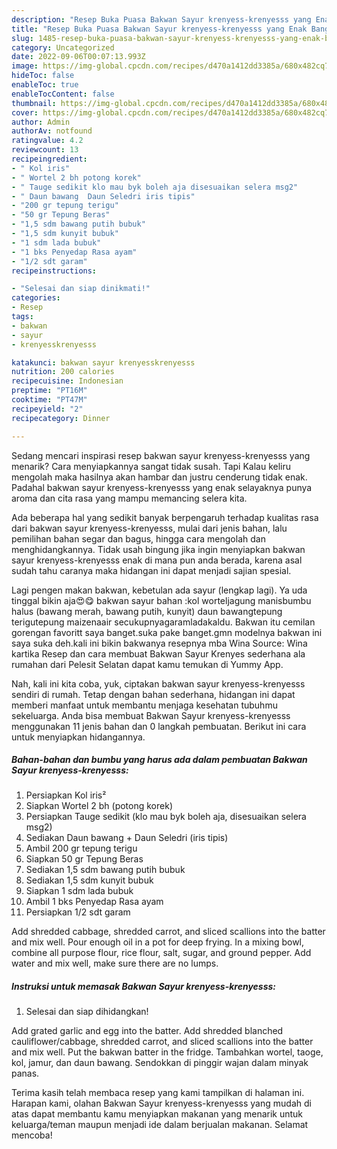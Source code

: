 ```yaml
---
description: "Resep Buka Puasa Bakwan Sayur krenyess-krenyesss yang Enak Banget"
title: "Resep Buka Puasa Bakwan Sayur krenyess-krenyesss yang Enak Banget"
slug: 1485-resep-buka-puasa-bakwan-sayur-krenyess-krenyesss-yang-enak-banget
category: Uncategorized
date: 2022-09-06T00:07:13.993Z
image: https://img-global.cpcdn.com/recipes/d470a1412dd3385a/680x482cq70/bakwan-sayur-krenyess-krenyesss-foto-resep-utama.jpg
hideToc: false
enableToc: true
enableTocContent: false
thumbnail: https://img-global.cpcdn.com/recipes/d470a1412dd3385a/680x482cq70/bakwan-sayur-krenyess-krenyesss-foto-resep-utama.jpg
cover: https://img-global.cpcdn.com/recipes/d470a1412dd3385a/680x482cq70/bakwan-sayur-krenyess-krenyesss-foto-resep-utama.jpg
author: Admin
authorAv: notfound
ratingvalue: 4.2
reviewcount: 13
recipeingredient:
- " Kol iris"
- " Wortel 2 bh potong korek"
- " Tauge sedikit klo mau byk boleh aja disesuaikan selera msg2"
- " Daun bawang  Daun Seledri iris tipis"
- "200 gr tepung terigu"
- "50 gr Tepung Beras"
- "1,5 sdm bawang putih bubuk"
- "1,5 sdm kunyit bubuk"
- "1 sdm lada bubuk"
- "1 bks Penyedap Rasa ayam"
- "1/2 sdt garam"
recipeinstructions:

- "Selesai dan siap dinikmati!"
categories:
- Resep
tags:
- bakwan
- sayur
- krenyesskrenyesss

katakunci: bakwan sayur krenyesskrenyesss 
nutrition: 200 calories
recipecuisine: Indonesian
preptime: "PT16M"
cooktime: "PT47M"
recipeyield: "2"
recipecategory: Dinner

---
```



Sedang mencari inspirasi resep bakwan sayur krenyess-krenyesss yang menarik? Cara menyiapkannya sangat tidak susah. Tapi Kalau keliru mengolah maka hasilnya akan hambar dan justru cenderung tidak enak. Padahal bakwan sayur krenyess-krenyesss yang enak selayaknya punya aroma dan cita rasa yang mampu memancing selera kita.


Ada beberapa hal yang sedikit banyak berpengaruh terhadap kualitas rasa dari bakwan sayur krenyess-krenyesss, mulai dari jenis bahan, lalu pemilihan bahan segar dan bagus, hingga cara mengolah dan menghidangkannya. Tidak usah bingung jika ingin menyiapkan bakwan sayur krenyess-krenyesss enak di mana pun anda berada, karena asal sudah tahu caranya maka hidangan ini dapat menjadi sajian spesial.

Lagi pengen makan bakwan, kebetulan ada sayur (lengkap lagi). Ya uda tinggal bikin aja😍😋 bakwan sayur bahan :kol worteljagung manisbumbu halus (bawang merah, bawang putih, kunyit) daun bawangtepung terigutepung maizenaair secukupnyagaramladakaldu. Bakwan itu cemilan gorengan favoritt saya banget.suka pake banget.gmn modelnya bakwan ini saya suka deh.kali ini bikin bakwanya resepnya mba Wina Source: Wina kartika Resep dan cara membuat Bakwan Sayur Krenyes sederhana ala rumahan dari Pelesit Selatan dapat kamu temukan di Yummy App.


Nah, kali ini kita coba, yuk, ciptakan bakwan sayur krenyess-krenyesss sendiri di rumah. Tetap dengan bahan sederhana, hidangan ini dapat memberi manfaat untuk membantu menjaga kesehatan tubuhmu sekeluarga. Anda bisa membuat Bakwan Sayur krenyess-krenyesss menggunakan 11 jenis bahan dan 0 langkah pembuatan. Berikut ini cara untuk menyiapkan hidangannya.

<!--inarticleads1-->

##### Bahan-bahan dan bumbu yang harus ada dalam pembuatan Bakwan Sayur krenyess-krenyesss:

1. Persiapkan  Kol iris²
1. Siapkan  Wortel 2 bh (potong korek)
1. Persiapkan  Tauge sedikit (klo mau byk boleh aja, disesuaikan selera msg2)
1. Sediakan  Daun bawang + Daun Seledri (iris tipis)
1. Ambil 200 gr tepung terigu
1. Siapkan 50 gr Tepung Beras
1. Sediakan 1,5 sdm bawang putih bubuk
1. Sediakan 1,5 sdm kunyit bubuk
1. Siapkan 1 sdm lada bubuk
1. Ambil 1 bks Penyedap Rasa ayam
1. Persiapkan 1/2 sdt garam


Add shredded cabbage, shredded carrot, and sliced scallions into the batter and mix well. Pour enough oil in a pot for deep frying. In a mixing bowl, combine all purpose flour, rice flour, salt, sugar, and ground pepper. Add water and mix well, make sure there are no lumps. 

<!--inarticleads2-->

##### Instruksi untuk memasak Bakwan Sayur krenyess-krenyesss:


1. Selesai dan siap dihidangkan!

Add grated garlic and egg into the batter. Add shredded blanched cauliflower/cabbage, shredded carrot, and sliced scallions into the batter and mix well. Put the bakwan batter in the fridge. Tambahkan wortel, taoge, kol, jamur, dan daun bawang. Sendokkan di pinggir wajan dalam minyak panas. 

Terima kasih telah membaca resep yang kami tampilkan di halaman ini. Harapan kami, olahan Bakwan Sayur krenyess-krenyesss yang mudah di atas dapat membantu kamu menyiapkan makanan yang menarik untuk keluarga/teman maupun menjadi ide dalam berjualan makanan. Selamat mencoba!
